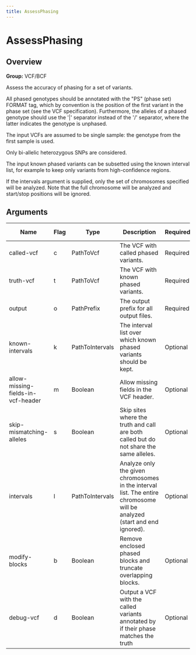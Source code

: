 ```yaml
---
title: AssessPhasing
---
```


# AssessPhasing

## Overview
**Group:** VCF/BCF

Assess the accuracy of phasing for a set of variants.

All phased genotypes should be annotated with the "PS" (phase set) FORMAT tag, which by convention is the
position of the first variant in the phase set (see the VCF specification).  Furthermore, the alleles of a phased
genotype should use the '|' separator instead of the '/' separator, where the latter indicates the genotype is
unphased.

The input VCFs are assumed to be single sample: the genotype from the first sample is used.

Only bi-allelic heterozygous SNPs are considered.

The input known phased variants can be subsetted using the known interval list, for example to keep only variants
from high-confidence regions.

If the intervals argument is supplied, only the set of chromosomes specified will be analyzed.  Note that the full
chromosome will be analyzed and start/stop positions will be ignored.

## Arguments

|Name|Flag|Type|Description|Required?|Max Values|Default Value(s)|
|----|----|----|-----------|---------|----------|----------------|
|called-vcf|c|PathToVcf|The VCF with called phased variants.|Required|1||
|truth-vcf|t|PathToVcf|The VCF with known phased variants.|Required|1||
|output|o|PathPrefix|The output prefix for all output files.|Required|1||
|known-intervals|k|PathToIntervals|The interval list over which known phased variants should be kept.|Optional|1||
|allow-missing-fields-in-vcf-header|m|Boolean|Allow missing fields in the VCF header.|Optional|1|true|
|skip-mismatching-alleles|s|Boolean|Skip sites where the truth and call are both called but do not share the same alleles.|Optional|1|true|
|intervals|l|PathToIntervals|Analyze only the given chromosomes in the interval list.  The entire chromosome will be analyzed (start and end ignored).|Optional|1||
|modify-blocks|b|Boolean|Remove enclosed phased blocks and truncate overlapping blocks.|Optional|1|true|
|debug-vcf|d|Boolean|Output a VCF with the called variants annotated by if their phase matches the truth|Optional|1|false|

